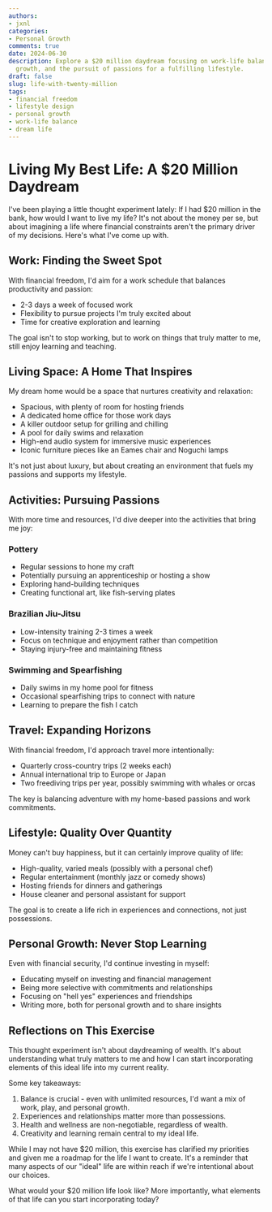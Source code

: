 ```yaml
---
authors:
- jxnl
categories:
- Personal Growth
comments: true
date: 2024-06-30
description: Explore a $20 million daydream focusing on work-life balance, personal
  growth, and the pursuit of passions for a fulfilling lifestyle.
draft: false
slug: life-with-twenty-million
tags:
- financial freedom
- lifestyle design
- personal growth
- work-life balance
- dream life
---
```


# Living My Best Life: A $20 Million Daydream

I've been playing a little thought experiment lately: If I had $20 million in the bank, how would I want to live my life? It's not about the money per se, but about imagining a life where financial constraints aren't the primary driver of my decisions. Here's what I've come up with.

## Work: Finding the Sweet Spot

With financial freedom, I'd aim for a work schedule that balances productivity and passion:

- 2-3 days a week of focused work
- Flexibility to pursue projects I'm truly excited about
- Time for creative exploration and learning

The goal isn't to stop working, but to work on things that truly matter to me, still enjoy learning and teaching.

## Living Space: A Home That Inspires

My dream home would be a space that nurtures creativity and relaxation:

- Spacious, with plenty of room for hosting friends
- A dedicated home office for those work days
- A killer outdoor setup for grilling and chilling
- A pool for daily swims and relaxation
- High-end audio system for immersive music experiences
- Iconic furniture pieces like an Eames chair and Noguchi lamps

It's not just about luxury, but about creating an environment that fuels my passions and supports my lifestyle.

## Activities: Pursuing Passions

With more time and resources, I'd dive deeper into the activities that bring me joy:

### Pottery
- Regular sessions to hone my craft
- Potentially pursuing an apprenticeship or hosting a show
- Exploring hand-building techniques
- Creating functional art, like fish-serving plates

### Brazilian Jiu-Jitsu
- Low-intensity training 2-3 times a week
- Focus on technique and enjoyment rather than competition
- Staying injury-free and maintaining fitness

### Swimming and Spearfishing
- Daily swims in my home pool for fitness
- Occasional spearfishing trips to connect with nature
- Learning to prepare the fish I catch

## Travel: Expanding Horizons

With financial freedom, I'd approach travel more intentionally:

- Quarterly cross-country trips (2 weeks each)
- Annual international trip to Europe or Japan
- Two freediving trips per year, possibly swimming with whales or orcas

The key is balancing adventure with my home-based passions and work commitments.

## Lifestyle: Quality Over Quantity

Money can't buy happiness, but it can certainly improve quality of life:

- High-quality, varied meals (possibly with a personal chef)
- Regular entertainment (monthly jazz or comedy shows)
- Hosting friends for dinners and gatherings
- House cleaner and personal assistant for support

The goal is to create a life rich in experiences and connections, not just possessions.

## Personal Growth: Never Stop Learning

Even with financial security, I'd continue investing in myself:

- Educating myself on investing and financial management
- Being more selective with commitments and relationships
- Focusing on "hell yes" experiences and friendships
- Writing more, both for personal growth and to share insights

## Reflections on This Exercise

This thought experiment isn't about daydreaming of wealth. It's about understanding what truly matters to me and how I can start incorporating elements of this ideal life into my current reality.

Some key takeaways:

1. Balance is crucial - even with unlimited resources, I'd want a mix of work, play, and personal growth.
2. Experiences and relationships matter more than possessions.
3. Health and wellness are non-negotiable, regardless of wealth.
4. Creativity and learning remain central to my ideal life.

While I may not have $20 million, this exercise has clarified my priorities and given me a roadmap for the life I want to create. It's a reminder that many aspects of our "ideal" life are within reach if we're intentional about our choices.

What would your $20 million life look like? More importantly, what elements of that life can you start incorporating today?

<script async data-uid="fe6b71773e" src="https://fivesixseven.ck.page/fe6b71773e/index.js"></script>